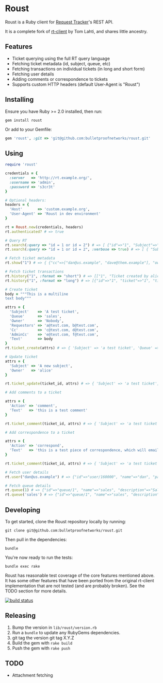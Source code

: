 Roust
=====

Roust is a Ruby client for [Request Tracker](http://www.bestpractical.com/rt/)'s REST API.

It is a complete fork of [rt-client](http://rubygems.org/gems/rt-client) by Tom Lahti, and shares little ancestry.

Features
--------

- Ticket querying using the full RT query language
- Fetching ticket metadata (id, subject, queue, etc)
- Fetching transactions on individual tickets (in long and short form)
- Fetching user details
- Adding comments or correspondence to tickets
- Supports custom HTTP headers (default User-Agent is "Roust")

Installing
----------

Ensure you have Ruby >= 2.0 installed, then run:

```
gem install roust
```

Or add to your Gemfile:

``` ruby
gem 'roust', :git => 'git@github.com:bulletproofnetworks/roust.git'
```

Using
-----

``` ruby
require 'roust'

credentials = {
  :server   => 'http://rt.example.org/',
  :username => 'admin',
  :password => 's3cr3t'
}

# Optional headers:
headers = {
  'Host'       => 'custom.example.org',
  'User-Agent' => 'Roust in dev environment'
}

rt = Roust.new(credentials, headers)
rt.authenticated? # => true

# Query RT
rt.search(:query => "id = 1 or id = 2") # => [ {"id"=>"1", "Subject"=>"tell Nestor password for ROAR website"}, {"id"=>"2", "Subject"=>"Blum"} ]
rt.search(:query => "id = 1 or id = 2", :verbose => true) # => [ { "Subject"=>"Heavy packet loss", "id"=>"1", "Queue"=>"support", "Owner"=>"bob", "Creator"=>"alice", ... } ]

# Fetch ticket metadata
rt.show("1") # => { {"cc"=>["dan@us.example", "dave@them.example"], "owner"=>"bob", "creator"=>"alice", "status"=>"open", … }

# Fetch ticket transactions
rt.history("1", :format => "short") # => [["1", "Ticket created by alice"], ["2", "Status changed from 'open' to 'resolved' by bob"]]
rt.history("1", :format => "long") # => [{"id"=>"1", "ticket"=>"1", "timetaken"=>"0", "type"=>"Create", "field"=>"", "oldvalue"=>"", "newvalue"=>"", "data"=>"", "description"=>"Ticket created by alice" }, … ]

# Create ticket
body = """This is a multiline
text body"""

attrs = {
  'Subject'    => 'A test ticket',
  'Queue'      => 'sales',
  'Owner'      => 'Nobody',
  'Requestors' => 'a@test.com, b@test.com',
  'Cc'         => 'c@test.com, d@test.com',
  'AdminCc'    => 'e@test.com, f@test.com',
  'Text'       => body
}
rt.ticket_create(attrs) # => { 'Subject' => 'a test ticket', 'Queue' => 'sales', … }

# Update ticket
attrs = {
  'Subject' => 'A new subject',
  'Owner'   => 'alice'
}

rt.ticket_update(ticket_id, attrs) # => { 'Subject' => 'a test ticket', 'Queue' => 'sales', … }

# Add comments to a ticket

attrs = {
  'Action' => 'comment',
  'Text'   => 'this is a test comment'
}

rt.ticket_comment(ticket_id, attrs) # => { 'Subject' => 'a test ticket', 'Queue' => 'sales', … }

# Add correspondence to a ticket

attrs = {
  'Action' => 'correspond',
  'Text'   => 'this is a test piece of correspondence, which will email out to requestors'
}

rt.ticket_comment(ticket_id, attrs) # => { 'Subject' => 'a test ticket', 'Queue' => 'sales', … }

# Fetch user details
rt.user("dan@us.example") # => {"id"=>"user/160000", "name"=>"dan", "password"=>"********", "emailaddress"=>"dan@us.example", "realname"=>"Dan Smith", "nickname"=>"dan", … }

# Fetch queue details
rt.queue(1) # => {"id"=>"queue/1", "name"=>"sales", "description"=>"Sales", "correspondaddress"=>"sales@us.example", "commentaddress"=>"rt-comment@us.example", … }
rt.queue('sales') # => {"id"=>"queue/1", "name"=>"sales", "description"=>"Sales", "correspondaddress"=>"sales@us.example", "commentaddress"=>"rt-comment@us.example", … }
```


Developing
----------

To get started, clone the Roust repository locally by running:

```
git clone git@github.com:bulletproofnetworks/roust.git
```

Then pull in the dependencies:

```
bundle
```

You're now ready to run the tests:

```
bundle exec rake
```

Roust has reasonable test coverage of the core features mentioned above. It has some other features that have been ported from the original rt-client implementation that are not tested (and are probably broken). See the TODO section for more details.

[![build status](https://travis-ci.org/bulletproofnetworks/roust.svg?branch=master)](https://travis-ci.org/bulletproofnetworks/roust)

Releasing
---------

1. Bump the version in `lib/roust/version.rb`
2. Run a `bundle` to update any RubyGems dependencies.
3. git tag the version git tag X.Y.Z
4. Build the gem with `rake build`
5. Push the gem with `rake push`


TODO
----

- Attachment fetching

